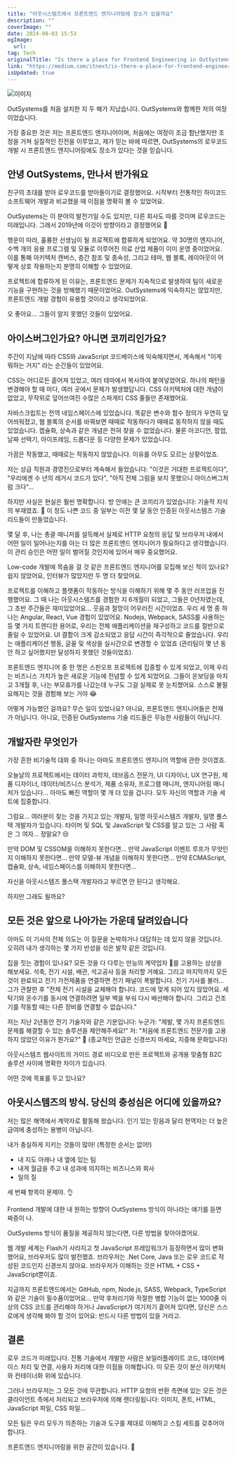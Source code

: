 ```yaml
---
title: "아웃시스템즈에서 프론트엔드 엔지니어링에 장소가 있을까요"
description: ""
coverImage: ""
date: 2024-08-03 15:53
ogImage: 
  url: 
tag: Tech
originalTitle: "Is there a place for Frontend Engineering in OutSystems"
link: "https://medium.com/itnext/is-there-a-place-for-frontend-engineering-in-outsystems-7e1ebbdef900"
isUpdated: true
---
```






![이미지](/assets/img/IsthereaplaceforFrontendEngineeringinOutSystems_0.png)

OutSystems를 처음 설치한 지 두 해가 지났습니다. OutSystems와 함께한 저의 여정이었습니다.

가장 중요한 것은 저는 프론트엔드 엔지니어이며, 처음에는 여정이 조금 험난했지만 조정을 거쳐 실질적인 진전을 이루었고, 제가 믿는 바에 따르면, OutSystems의 로우코드 개발 시 프론트엔드 엔지니어링에도 장소가 있다는 것을 믿습니다.

## 안녕 OutSystems, 만나서 반가워요

<div class="content-ad"></div>

친구의 초대를 받아 로우코드를 받아들이기로 결정했어요. 시작부터 전통적인 하이코드 소프트웨어 개발과 비교했을 때 이점을 명확히 볼 수 있었어요.

OutSystems는 이 분야의 발전기일 수도 있지만, 다른 회사도 따를 것이며 로우코드는 미래입니다. 그래서 2019년에 이것이 방향이라고 결정했어요 🤖

행운이 따라, 훌륭한 선생님이 될 프로젝트에 합류하게 되었어요. 약 30명의 엔지니어, 수백 개의 응용 프로그램 및 모듈로 이루어진 의료 산업 제품이 이미 운영 중이었어요. 이를 통해 아키텍처 캔버스, 층간 참조 및 종속성, 그리고 테마, 웹 블록, 레이아웃이 어떻게 상호 작용하는지 분명히 이해할 수 있었어요.

프로젝트에 합류하게 된 이유는, 프론트엔드 문제가 지속적으로 발생하여 팀이 새로운 기능을 구현하는 것을 방해했기 때문이었어요. OutSystems에 익숙하지는 않았지만, 프론트엔드 개발 경험이 유용할 것이라고 생각되었어요.

<div class="content-ad"></div>

오 좋아요... 그들이 알지 못했던 것들이 있었어요.

## 아이스버그인가요? 아니면 코끼리인가요?

주간이 지남에 따라 CSS와 JavaScript 코드베이스에 익숙해지면서, 계속해서 "이게 뭐하는 거지" 라는 순간들이 있었어요.

CSS는 어디로든 흩어져 있었고, 여러 테마에서 복사하여 붙여넣었어요. 하나의 패턴을 변경해야 할 때 마다, 여러 곳에서 문제가 발생했답니다. CSS 아키텍처에 대한 개념이 없었고, 무작위로 덮어쓰여진 수많은 스파게티 CSS 줄들만 존재했어요.

<div class="content-ad"></div>

자바스크립트는 전역 네임스페이스에 있었습니다. 똑같은 변수와 함수 정의가 우연히 덮어씌워졌고, 웹 블록의 순서를 바꿔보면 때때로 작동하다가 때때로 동작하지 않을 때도 있었습니다. 캡슐화, 상속과 같은 개념은 전혀 찾을 수 없었습니다. 물론 아코디언, 팝업, 날짜 선택기, 아이프레임, 드롭다운 등 다양한 문제가 있었습니다.

가끔은 작동했고, 때때로는 작동하지 않았습니다. 이유를 아무도 모르는 상황이었죠.

저는 상급 직원과 경영진으로부터 계속해서 들었습니다: "이것은 거대한 프로젝트이다", "우리에겐 수 년의 레거시 코드가 있다", "아직 전체 그림을 보지 못했으니 아이스버그처럼 크다"...

하지만 사실은 현실은 훨씬 명확합니다.
방 안에는 큰 코끼리가 있었습니다: 기술적 지식의 부재였죠. 🐘
이 정도 나쁜 코드 중 일부는 이전 몇 달 동안 인증된 아웃시스템즈 기술 리드들이 만들었습니다.

<div class="content-ad"></div>

몇 달 후, 나는 총괄 매니저를 설득해서 실제로 HTTP 요청의 응답 및 브라우저 내에서 어떤 일이 일어나는지를 아는 더 많은 프론트엔드 엔지니어가 필요하다고 생각했습니다. 이 관리 승인은 어떤 일이 벌어질 것인지에 있어서 매우 중요했어요.

Low-code 개발에 목숨을 걸 것 같은 프론트엔드 엔지니어를 모집해 보신 적이 있나요? 쉽지 않았어요, 인터뷰가 많았지만 두 명 더 찾았어요.

프로젝트를 이해하고 플랫폼이 작동하는 방식을 이해하기 위해 몇 주 동안 러프업을 진행했어요. 그 때 나는 아웃시스템즈를 경험한 지 6개월이 되었고, 그들은 0년차였는데, 그 초반 주간들은 재미있었어요... 웃음과 절망이 어우러진 시간이었죠. 우리 세 명 중 하나는 Angular, React, Vue 경험이 있었어요. Nodejs, Webpack, SASS를 사용하는 등 몇 가지 트렌디한 용어로, 우리는 전체 애플리케이션을 재구성하고 코드를 절반으로 줄일 수 있었어요.
UI 결함이 크게 감소되었고 응답 시간이 즉각적으로 줄었습니다. 우리는 애플리케이션 행동, 글꼴 및 색상을 실시간으로 변경할 수 있었죠 (관리팀이 몇 년 동안 하고 싶어했지만 달성하지 못했던 것들이었죠).

프론트엔드 엔지니어 중 한 명은 스핀오프 프로젝트에 집중할 수 있게 되었고, 이제 우리는 비즈니스 가치가 높은 새로운 기능에 전념할 수 있게 되었어요.
그들이 온보딩을 마치고 3개월 후, 나는 부모휴가를 나갔는데 누구도 그걸 실제로 못 눈치챘어요. 스스로 불필요해지는 것을 경험해 보는 거야 😂

<div class="content-ad"></div>

어떻게 가능했던 걸까요? 무슨 일이 있었나요?
아니요, 프론트엔드 엔지니어들은 천재가 아닙니다.
아니요, 인증된 OutSystems 기술 리드들은 무능한 사람들이 아닙니다.

## 개발자란 무엇인가

가장 흔한 비기술적 대화 중 하나는 아마도 프론트엔드 엔지니어 역할에 관한 것이겠죠.

오늘날의 프로젝트에서는 데이터 과학자, 데브옵스 전문가, UI 디자이너, UX 연구원, 제품 디자이너, 데이터/비즈니스 분석가, 제품 소유자, 프로그램 매니저, 엔지니어링 매니저가 있습니다... 아마도 빠진 역할이 몇 개 더 있을 겁니다. 모두 자신의 역할과 기술 세트에 집중합니다.

<div class="content-ad"></div>

그럼요… 여러분이 찾는 것을 가지고 있는 개발자, 일명 아웃시스템즈 개발자, 일명 풀스택 개발자가 있습니다. 타이머 및 SQL 및 JavaScript 및 CSS를 알고 있는 그 사람 혹은 그 여자… 정말요? 😒

만약 DOM 및 CSSOM을 이해하지 못한다면...
만약 JavaScript 이벤트 루프가 무엇인지 이해하지 못한다면...
만약 모델-뷰 개념을 이해하지 못한다면...
만약 ECMAScript, 캡슐화, 상속, 네임스페이스를 이해하지 못한다면...

자신을 아웃시스템즈 풀스택 개발자라고 부르면 안 된다고 생각해요.

하지만 그래도 될까요?

<div class="content-ad"></div>

## 모든 것은 앞으로 나아가는 가운데 달려있습니다

아마도 이 기사의 전체 의도는 이 질문을 논박하거나 대답하는 데 있지 않을 것입니다. 오히려 내가 생각하는 몇 가지 반성을 섞은 발작 같은 것입니다.

집을 짓는 경험이 있나요? 모든 것을 다 다루는 만능의 계약업자 🤑를 고용하는 상상을 해보세요. 석축, 전기 시설, 배관, 석고공사 등을 처리할 거예요. 그리고 마지막까지 모든 것이 완료되고 전기 가전제품을 연결하면 전기 패널이 폭발합니다. 전기 기사를 불러… 그가 관찰한 후 "전체 전기 시설을 교체해야 합니다. 코드에 맞게 되어 있지 않았어요. 세탁기와 온수기를 동시에 연결하려면 일부 벽을 부숴 다시 배선해야 합니다. 그리고 건조기를 작동할 때는 다른 장비를 연결할 수 없습니다."

저는 지난 2년동안 전기 기술자와 같은 기분입니다:
누군가: "제발, 몇 가지 프론트엔드 문제를 해결할 수 있는 솔루션을 제안해주세요!"
저: "처음에 프론트엔드 전문가를 고용하지 않았던 이유가 뭔가요?" 🤷
(종교적인 언급은 신경쓰지 마세요, 지중해 문화입니다)

<div class="content-ad"></div>

아웃시스템즈 웹사이트의 가이드 경로 비디오로 만든 프로젝트와 공개용 맞춤형 B2C 솔루션 사이에 명확한 차이가 있습니다.

어떤 것에 목표를 두고 있나요?

## 아웃시스템즈의 방식. 당신의 충성심은 어디에 있을까요?

저는 많은 해역에서 계약자로 활동해 왔습니다. 인기 있는 믿음과 달리 현역자는 더 높은 급여에 충성하는 용병이 아닙니다.

<div class="content-ad"></div>

내가 충실하게 지키는 것들이 많아! (특정한 순서는 없어!)

- 내 지도 아래나 내 옆에 있는 팀
- 내게 월급을 주고 내 성과에 의지하는 비즈니스와 회사
- 일의 질

세 번째 항목이 문제야. 👌

Frontend 개발에 대한 내 원하는 방향이 OutSystems 방식이 아니라는 얘기를 듣면 짜증이 나.

<div class="content-ad"></div>

OutSystems 방식이 품질을 제공하지 않는다면, 다른 방법을 찾아야겠어요.

웹 개발 세계는 Flash가 사라지고 첫 JavaScript 프레임워크가 등장하면서 많이 변화했어요, 브라우저도 많이 발전했죠. 브라우저는 .Net Core, Java 또는 로우 코드로 작성된 코드인지 신경쓰지 않아요. 브라우저가 이해하는 것은 HTML + CSS + JavaScript뿐이죠.

지금까지 프론트엔드에서는 GitHub, npm, Node.js, SASS, Webpack, TypeScript와 같은 기술이 필수품이었어요... 만약 후처리기와 적절한 병합 기능이 없는 1000줄 이상의 CSS 코드를 관리해야 하거나 JavaScript가 여기저기 흩어져 있다면, 당신은 스스로에게 생각해 봐야 할 것이 있어요: 반드시 다른 방법이 있을 거라고.

## 결론

<div class="content-ad"></div>

로우 코드가 미래입니다. 전통 기술에서 개발한 사람은 보일러플레이트 코드, 데이터베이스 처리 및 연결, 사용자 처리에 대한 이점을 이해합니다. 이 모든 것이 분산 아키텍처와 컨테이너화 위에 있습니다.

그러나 브라우저는 그 모든 것에 무관합니다. HTTP 요청의 반환 측면에 있는 모든 것은 클라이언트 측에서 처리되고 브라우저에 의해 렌더링됩니다: 이미지, 폰트, HTML, JavaScript 파일, CSS 파일...

모든 팀은 우리 모두가 의존하는 기술과 도구를 제대로 이해하고 스킬 세트를 갖추어야 합니다.

프론트엔드 엔지니어링을 위한 공간이 있습니다. 🤘

<div class="content-ad"></div>
